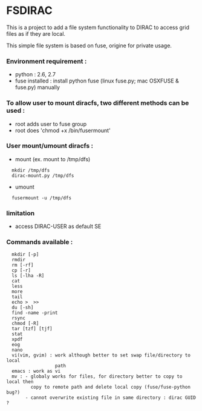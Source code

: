 # FSDIRAC
This is a project to add a file system functionality to DIRAC to access grid files as if they are local.<p>
This simple file system is based on fuse, origine for private usage.

### Environment requirement :
*  python : 2.6, 2.7
*  fuse installed : install python fuse (linux fuse.py; mac OSXFUSE & fuse.py) manually

### To allow user to mount diracfs, two different methods can be used :
*  root adds user to fuse group
*  root does 'chmod +x /bin/fusermount'

### User mount/umount diracfs :
* mount (ex. mount to /tmp/dfs)
```
  mkdir /tmp/dfs 
  dirac-mount.py /tmp/dfs
```
* umount
```
  fusermount -u /tmp/dfs
```

### limitation
*  access DIRAC-USER as default SE

### Commands available :  
```
  mkdir [-p]  
  rmdir  
  rm [-rf]  
  cp [-r]  
  ls [-lha -R]  
  cat  
  less  
  more  
  tail  
  echo >  >>  
  du [-sh]  
  find -name -print 
  rsync
  chmod [-R] 
  tar [tzf] [tjf]
  stat
  xpdf  
  eog
  nano
  vi(vim, gvim) : work although better to set swap file/directory to local 
                  path  
  emacs : work as vi
  mv : - globaly works for files, for directory better to copy to local then  
         copy to remote path and delete local copy (fuse/fuse-python bug?)  
       - cannot overwrite existing file in same directory : dirac GUID ?
```
